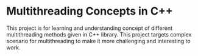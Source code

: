 Multithreading Concepts in C++
===================

This project is for learning and understanding concept of different multithreading methods given in C++ library. This project targets complex scenario for multithreading to make it more challenging and interesting to work.
